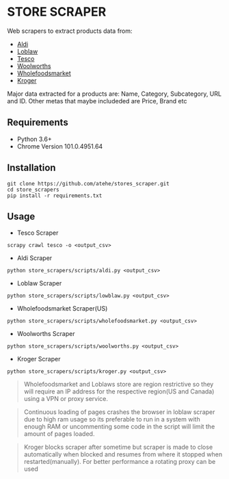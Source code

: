# STORE SCRAPER
Web scrapers to extract products data from:
- [Aldi](https://www.aldi.co.uk/)
- [Loblaw](https://www.loblaws.ca/)
- [Tesco](https://www.tesco.com/)
- [Woolworths](https://www.tesco.com/)
- [Wholefoodsmarket](https://www.wholefoodsmarket.com/products)
- [Kroger](https://www.kroger.com/)

Major data extracted for a products are: Name, Category, Subcategory, URL and ID. Other metas that maybe includeded are Price, Brand etc

## Requirements
- Python 3.6+
- Chrome Version 101.0.4951.64

## Installation
```
git clone https://github.com/atehe/stores_scraper.git
cd store_scrapers
pip install -r requirements.txt
```

## Usage
- Tesco Scraper
```
scrapy crawl tesco -o <output_csv>
```

- Aldi Scraper
```
python store_scrapers/scripts/aldi.py <output_csv>
```

- Loblaw Scraper
```
python store_scrapers/scripts/lowblaw.py <output_csv>
```

- Wholefoodsmarket Scraper(US)
```
python store_scrapers/scripts/wholefoodsmarket.py <output_csv>
```

- Woolworths Scraper
```
python store_scrapers/scripts/woolworths.py <output_csv>
```

- Kroger Scraper
```
python store_scrapers/scripts/kroger.py <output_csv>
```
> Wholefoodsmarket and Loblaws store are region restrictive so they will 
> require an IP address for the respective region(US and Canada) using a 
> VPN or proxy service.

> Continuous loading of pages crashes the browser in loblaw scraper due to 
> high ram usage so its preferable to run in a system with enough RAM or 
> uncommenting some code in the script will limit the amount of pages 
> loaded.

> Kroger blocks scraper after sometime but scraper is made to 
> close automatically when blocked and resumes from where it stopped when
> restarted(manually). For better performance a rotating proxy can be used 


